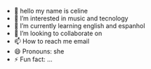 - 👋 hello my name is  celine 
- 👀 I’m interested in music and tecnology
- 🌱 I’m currently learning english and espanhol 
- 💞️ I’m looking to collaborate on 
- 📫 How to reach me email
- 😄 Pronouns: she 
- ⚡ Fun fact: ...

<!---
maria151-bit/maria151-bit is a ✨ special ✨ repository because its `README.md` (this file) appears on your GitHub profile.
You can click the Preview link to take a look at your changes.
--->
